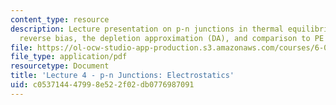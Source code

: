 ```yaml
---
content_type: resource
description: Lecture presentation on p-n junctions in thermal equilibrium and under
  reverse bias, the depletion approximation (DA), and comparison to PE solution.
file: https://ol-ocw-studio-app-production.s3.amazonaws.com/courses/6-012-microelectronic-devices-and-circuits-fall-2009/c053714447998e522f02db0776987091_MIT6_012F09_lec04.pdf
file_type: application/pdf
resourcetype: Document
title: 'Lecture 4 - p-n Junctions: Electrostatics'
uid: c0537144-4799-8e52-2f02-db0776987091
---
```

